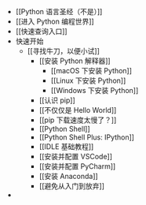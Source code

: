 - [[Python 语言圣经（不是）]]
- [[进入 Python 编程世界]]
- [[快速查询入口]]
- 快速开始
	- [[寻找牛刀，以便小试]]
		- [[安装 Python 解释器]]
			- [[macOS 下安装 Python]]
			- [[Linux 下安装 Python]]
			- [[Windows 下安装 Python]]
		- [[认识 pip]]
		- [[不仅仅是 Hello World]]
		- [[pip 下载速度太慢了？]]
		- [[Python Shell]]
		- [[Python Shell Plus: IPython]]
		- [[IDLE 基础教程]]
		- [[安装并配置 VSCode]]
		- [[安装并配置 PyCharm]]
		- [[安装 Anaconda]]
		- [[避免从入门到放弃]]
-